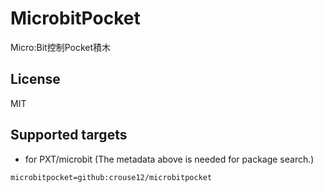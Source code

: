 # MicrobitPocket

Micro:Bit控制Pocket積木

## License

MIT

## Supported targets

* for PXT/microbit
(The metadata above is needed for package search.)

```package
microbitpocket=github:crouse12/microbitpocket
```
